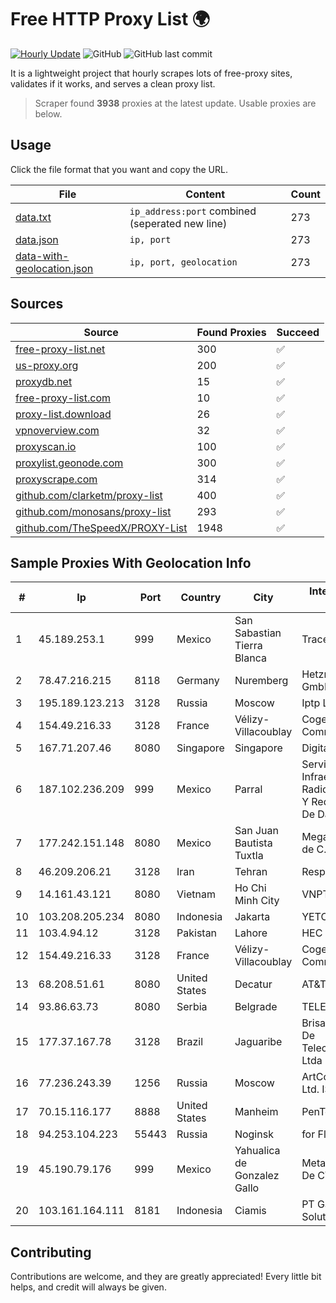 
# Free HTTP Proxy List 🌍

[![Hourly Update](https://github.com/mertguvencli/http-proxy-list/actions/workflows/main.yml/badge.svg?branch=main)](https://github.com/mertguvencli/http-proxy-list/actions/workflows/main.yml)
![GitHub](https://img.shields.io/github/license/mertguvencli/http-proxy-list)
![GitHub last commit](https://img.shields.io/github/last-commit/mertguvencli/http-proxy-list)

It is a lightweight project that hourly scrapes lots of free-proxy sites, validates if it works, and serves a clean proxy list.


> Scraper found **3938** proxies at the latest update. Usable proxies are below.

## Usage

Click the file format that you want and copy the URL.


|File|Content|Count|
|----|-------|-----|
|[data.txt](https://raw.githubusercontent.com/mertguvencli/http-proxy-list/main/proxy-list/data.txt)|`ip_address:port` combined (seperated new line)|273|
|[data.json](https://raw.githubusercontent.com/mertguvencli/http-proxy-list/main/proxy-list/data.json)|`ip, port`|273|
|[data-with-geolocation.json](https://raw.githubusercontent.com/mertguvencli/http-proxy-list/main/proxy-list/data-with-geolocation.json)|`ip, port, geolocation`|273|

## Sources

|Source|Found Proxies|Succeed|
|------|-------------|-------|
|[free-proxy-list.net](https://free-proxy-list.net)|300|✅|
|[us-proxy.org](https://www.us-proxy.org)|200|✅|
|[proxydb.net](http://proxydb.net)|15|✅|
|[free-proxy-list.com](https://free-proxy-list.com/?page=&port=&type%5B%5D=http&type%5B%5D=https&up_time=0&search=Search)|10|✅|
|[proxy-list.download](https://www.proxy-list.download/HTTP)|26|✅|
|[vpnoverview.com](https://vpnoverview.com/privacy/anonymous-browsing/free-proxy-servers)|32|✅|
|[proxyscan.io](https://www.proxyscan.io)|100|✅|
|[proxylist.geonode.com](https://proxylist.geonode.com/api/proxy-list?limit=300&page=1&sort_by=lastChecked&sort_type=desc&protocols=http,https)|300|✅|
|[proxyscrape.com](https://api.proxyscrape.com/v2/?request=displayproxies&protocol=http&timeout=10000&country=all&ssl=all&anonymity=all)|314|✅|
|[github.com/clarketm/proxy-list](https://raw.githubusercontent.com/clarketm/proxy-list/master/proxy-list-raw.txt)|400|✅|
|[github.com/monosans/proxy-list](https://raw.githubusercontent.com/monosans/proxy-list/main/proxies/http.txt)|293|✅|
|[github.com/TheSpeedX/PROXY-List](https://raw.githubusercontent.com/TheSpeedX/PROXY-List/master/http.txt)|1948|✅|


## Sample Proxies With Geolocation Info

|#|Ip|Port|Country|City|Internet Service Provider|
|-|--|----|-------|----|-------------------------|
|1|45.189.253.1|999|Mexico|San Sabastian Tierra Blanca|Tracered SA De CV|
|2|78.47.216.215|8118|Germany|Nuremberg|Hetzner Online GmbH|
|3|195.189.123.213|3128|Russia|Moscow|Iptp LTD|
|4|154.49.216.33|3128|France|Vélizy-Villacoublay|Cogent Communications|
|5|167.71.207.46|8080|Singapore|Singapore|DigitalOcean, LLC|
|6|187.102.236.209|999|Mexico|Parral|Servicios De Infraestructura De Radiocomunicacion Y Redes Privadas De Datos HYP|
|7|177.242.151.148|8080|Mexico|San Juan Bautista Tuxtla|Mega Cable, S.A. de C.V.|
|8|46.209.206.21|3128|Iran|Tehran|Respina|
|9|14.161.43.121|8080|Vietnam|Ho Chi Minh City|VNPT|
|10|103.208.205.234|8080|Indonesia|Jakarta|YETOYA|
|11|103.4.94.12|3128|Pakistan|Lahore|HEC|
|12|154.49.216.33|3128|France|Vélizy-Villacoublay|Cogent Communications|
|13|68.208.51.61|8080|United States|Decatur|AT&T Corp|
|14|93.86.63.73|8080|Serbia|Belgrade|TELEKOM-SRBIJA|
|15|177.37.167.78|3128|Brazil|Jaguaribe|Brisanet Servicos De Telecomunicacoes Ltda|
|16|77.236.243.39|1256|Russia|Moscow|ArtCommunications Ltd. ISP. Moscow|
|17|70.15.116.177|8888|United States|Manheim|PenTeleData Inc.|
|18|94.253.104.223|55443|Russia|Noginsk|for Flex Ltd|
|19|45.190.79.176|999|Mexico|Yahualica de Gonzalez Gallo|Meta Networks SA De CV|
|20|103.161.164.111|8181|Indonesia|Ciamis|PT Galuh Multidata Solution|



## Contributing

Contributions are welcome, and they are greatly appreciated! Every
little bit helps, and credit will always be given.

